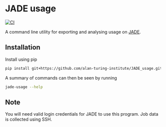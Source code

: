 # JADE usage

[![CI](https://github.com/alan-turing-institute/JADE_usage/actions/workflows/ci.yaml/badge.svg)](https://github.com/alan-turing-institute/JADE_usage/actions/workflows/ci.yaml)

A command line utility for exporting and analysing usage on
[JADE](http://jade.ac.uk).

## Installation

Install using pip

```bash
pip install git+https://github.com/alan-turing-institute/JADE_usage.git
```

A summary of commands can then be seen by running

```bash
jade-usage --help
```

## Note

You will need valid login credentials for JADE to use this program. Job data is
collected using SSH.
